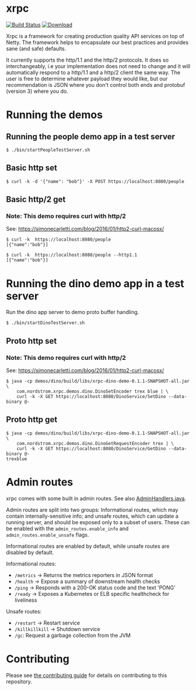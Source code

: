 xrpc
====
[![Build Status][ci-image]][ci-link] [ ![Download][artifact-image]][artifact-download]

Xrpc is a framework for creating production quality API services on top of Netty. The framework helps to encapsulate our
best practices and provides sane (and safe) defaults.

It currently supports the http/1.1 and the http/2 protocols. It does so interchangeably, 
i.e your implementation does not need to change and it will automatically respond to a http/1.1 
and a http/2 client the same way. The user is free to determine whatever payload they would like, 
but our recommendation is JSON where you don't control both ends and protobuf (version 3) where you do.

# Running the demos

## Running the people demo app in a test server

```shell
$ ./bin/startPeopleTestServer.sh
```

## Basic http set

```shell
$ curl -k -d '{"name": "bob"}' -X POST https://localhost:8080/people
```

## Basic http/2 get

### Note: This demo requires curl with http/2
See: https://simonecarletti.com/blog/2016/01/http2-curl-macosx/

```shell
$ curl -k  https://localhost:8080/people
[{"name":"bob"}]
```

```shell
$ curl -k  https://localhost:8080/people --http1.1
[{"name":"bob"}]
```

# Running the dino demo app in a test server
Run the dino app server to demo proto buffer handling.

```shell
$ ./bin/startDinoTestServer.sh
```

## Proto http set

### Note: This demo requires curl with http/2
See: https://simonecarletti.com/blog/2016/01/http2-curl-macosx/

```shell
$ java -cp demos/dino/build/libs/xrpc-dino-demo-0.1.1-SNAPSHOT-all.jar \
    com.nordstrom.xrpc.demos.dino.DinoSetEncoder trex blue | \
    curl -k -X GET https://localhost:8080/DinoService/SetDino --data-binary @-
```

## Proto http get

```shell
$ java -cp demos/dino/build/libs/xrpc-dino-demo-0.1.1-SNAPSHOT-all.jar \
    com.nordstrom.xrpc.demos.dino.DinoGetRequestEncoder trex | \
    curl -k -X GET https://localhost:8080/DinoService/GetDino --data-binary @-
trexblue
```

# Admin routes

xrpc comes with some built in admin routes. See also [AdminHandlers.java](https://github.com/Nordstrom/xrpc/blob/master/src/main/java/com/nordstrom/xrpc/server/AdminHandlers.java).

Admin routes are split into two groups: Informational routes, which may contain internally-sensitive
info; and unsafe routes, which can update a running server, and should be exposed only to a subset
of users. These can be enabled with the `admin_routes.enable_info` and `admin_routes.enable_unsafe`
flags.

Informational routes are enabled by default, while unsafe routes are disabled by default.

Informational routes:
* `/metrics` -> Returns the metrics reporters in JSON format
* `/health` -> Expose a summary of downstream health checks
* `/ping` -> Responds with a 200-OK status code and the text 'PONG'
* `/ready` -> Exposes a Kubernetes or ELB specific healthcheck for liveliness

Unsafe routes:
* `/restart` -> Restart service
* `/killkillkill` -> Shutdown service
* `/gc`: Request a garbage collection from the JVM

# Contributing

Please see [the contributing guide](CONTRIBUTING.md) for details on contributing to this repository.


[ci-image]:https://travis-ci.org/Nordstrom/xrpc.svg?branch=master
[ci-link]:https://travis-ci.org/Nordstrom/xrpc
[artifact-image]:https://api.bintray.com/packages/nordstromoss/oss_maven/xrpc/images/download.svg
[artifact-download]:https://bintray.com/nordstromoss/oss_maven/xrpc/_latestVersion
